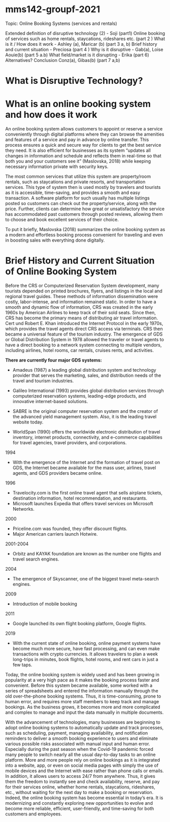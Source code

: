 # mms142-groupf-2021

Topic: Online Booking Systems (services and rentals)

Extended definition of disruptive technology (2) - Soji (part1) 
Online booking of services such as home rentals, staycations, rideshares etc. (part 2 )
What is it / How does it work - Ashley (a), Maricar (b) (part 3 a, b)
Brief history and current situation - Preciosa (part 4 )
Why is it disruptive - Gab(a), Loise Aouie(b) (part 5 a.b)
What field/market is it disrupting - Erika (part 6)
Alternatives? Conclusion Conz(a), Gibas(b) (part 7 a,b)

# What is Disruptive Technology?

# What is an online booking system and how does it work

An online booking system allows customers to appoint or reserve a service conveniently through digital platforms where they can browse the amenities and features of a service and pay in advance by online transfer. This process ensures a quick and secure way for clients to get the best service they need. It is also efficient for businesses as its system “updates all changes in information and schedule and reflects them in real-time so that both you and your customers see it” (Maslovska, 2018) while keeping necessary information private with security keys.

The most common services that utilize this system are property/room rentals, such as staycations and private resorts, and transportation services. This type of system then is used mostly by travelers and tourists as it is accessible, time-saving, and provides a smooth and easy transaction. A software platform for such usually has multiple listings posted so customers can check out the property/service, along with the price. Further, clients can determine how great or unsatisfactory the service has accommodated past customers through posted reviews, allowing them to choose and book excellent services of their choice. 

To put it briefly, Maslovska (2018) summarizes the online booking system as a modern and effortless booking process convenient for traveling and even in boosting sales with everything done digitally.


# Brief History and Current Situation of Online Booking System

Before the CRS or Computerized Reservation System development, many tourists depended on printed brochures, flyers, and listings in the local and regional travel guides. These methods of information dissemination were costly, labor-intense, and information remained static. In order to have a smooth and dynamic flow of information, CRS was created in the early 1960s by American Airlines to keep track of their sold seats. Since then, CRS has become the primary means of distributing air travel information. Cert und Robert E. Khan introduced the Internet Protocol in the early 1970s, which provides the travel agents direct CRS access via terminals. CRS then became a universal feature of the tourism industry. The emergence of GDS or Global Distribution System in 1978 allowed the traveler or travel agents to have a direct booking to a network system connecting to multiple vendors, including airlines, hotel rooms, car rentals, cruises rents, and activities.

**There are currently four major GDS systems:**

- Amadeus (1987) a leading global distribution system and technology provider that serves the marketing, sales, and distribution needs of the travel and tourism industries. 

- Galileo International (1993) provides global distribution services through computerized reservation systems, leading-edge products, and innovative internet-based solutions. 

- SABRE is the original computer reservation system and the creator of the advanced yield management system. Also, it is the leading travel website today. 

- WorldSpan (1990) offers the worldwide electronic distribution of travel inventory, internet products, connectivity, and e-commerce capabilities for travel agencies, travel providers, and corporations. 

1994
- With the emergence of the Internet and the formation of travel post on GDS, the Internet became available for the mass user, airlines, travel agents, and GDS providers became online. 

1996
- Travelocity.com is the first online travel agent that sells airplane tickets, destination information, hotel recommendation, and restaurants. 
- Microsoft launches Expedia that offers travel services on Microsoft Networks.

2000
- Priceline.com was founded, they offer discount flights.
- Major American carriers launch Hotwire. 

2001-2004
- Orbitz and KAYAK foundation are known as the number one flights and travel search engines. 

2004
- The emergence of Skyscanner, one of the biggest travel meta-search engines.

2009
- Introduction of mobile booking

2011
- Google launched its own flight booking platform, Google flights.

2019
- With the current state of online booking, online payment systems have become much more secure, have fast processing, and can even make transactions with crypto currencies. It allows travelers to plan a week long-trips in minutes, book flights, hotel rooms, and rent cars in just a few taps.

Today, the online booking system is widely used and has been growing in popularity at a very high pace as it makes the booking process faster and convenient. Before this system became available, some worked with a series of spreadsheets and entered the information manually through the old over-the-phone booking systems. Thus, it is time-consuming, prone to human error, and requires more staff members to keep track and manage bookings. As the business grows, it becomes more and more complicated and complex to manage and input the data manually in multiple documents.

With the advancement of technologies, many businesses are beginning to adopt online booking systems to automatically update and track processes, such as scheduling, payment, managing availability, and notification reminders to deliver a smooth booking experience to users and eliminate various possible risks associated with manual input and human error. Especially during the past season when the Covid-19 pandemic forced many people to switch nearly all the usual day-to-day tasks to an online platform. More and more people rely on online bookings as it is integrated into a website, app, or even on social media pages with simply the use of mobile devices and the Internet with ease rather than phone calls or emails. In addition, it allows users to access 24/7 from anywhere. Thus, it gives them the freedom to instantly see and check availability, reserve, and pay for their services online, whether home rentals, staycations, rideshares, etc., without waiting for the next day to make a booking or reservation. Indeed, the online booking system has become essential in today’s era. It is modernizing and constantly exploring new opportunities to evolve and become more reliable, efficient, user-friendly, and time-saving for both customers and employees.



